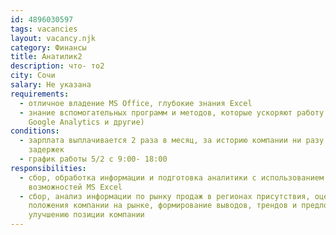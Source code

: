 ```yaml
---
id: 4896030597
tags: vacancies
layout: vacancy.njk
category: Финансы
title: Анатилик2
description: что- то2
city: Сочи
salary: Не указана
requirements:
  - отличное владение MS Office, глубокие знания Excel
  - знание вспомогательных программ и методов, которые ускоряют работу (CRM,
    Google Analytics и другие)
conditions:
  - зарплата выплачивается 2 раза в месяц, за историю компании ни разу не было
    задержек
  - график работы 5/2 с 9:00- 18:00
responsibilities:
  - сбор, обработка информации и подготовка аналитики с использованием
    возможностей MS Excel
  - сбор, анализ информации по рынку продаж в регионах присутствия, оценка
    положения компании на рынке, формирование выводов, трендов и предложений по
    улучшению позиции компании
---
```

